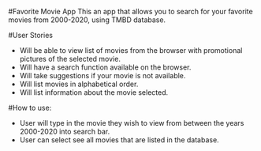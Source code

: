 #Favorite Movie App
This an app that allows you to search for your favorite movies from 2000-2020, using TMBD database.

#User Stories
- Will be able to view list of movies from the browser with promotional pictures of the selected movie.
- Will have a search function available on the browser.
- Will take suggestions if your movie is not available.
- Will list movies in alphabetical order.
- Will list information about the movie selected.

#How to use:
- User will type in the movie they wish to view from between the years 2000-2020 into search bar.
- User can select see all movies that are listed in the database.